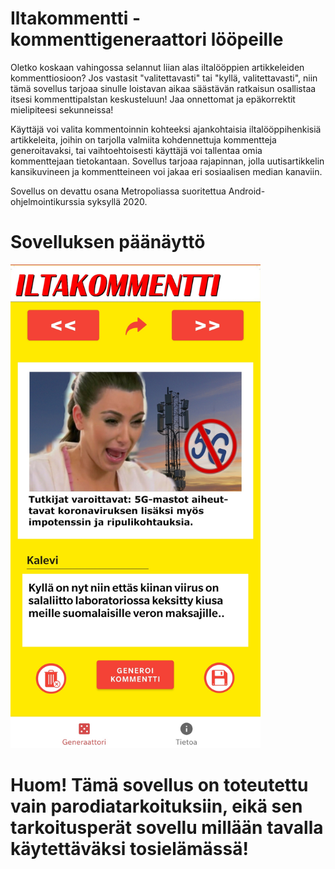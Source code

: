 # Iltakommentti - kommenttigeneraattori lööpeille
Oletko koskaan vahingossa selannut liian alas iltalööppien artikkeleiden kommenttiosioon? Jos vastasit "valitettavasti" tai "kyllä, valitettavasti", niin tämä sovellus tarjoaa sinulle loistavan aikaa säästävän ratkaisun osallistaa itsesi kommenttipalstan keskusteluun! Jaa onnettomat ja epäkorrektit mielipiteesi sekunneissa!

Käyttäjä voi valita kommentoinnin kohteeksi ajankohtaisia iltalööppihenkisiä artikkeleita, joihin on tarjolla valmiita kohdennettuja kommentteja generoitavaksi, tai vaihtoehtoisesti käyttäjä voi tallentaa omia kommenttejaan tietokantaan. Sovellus tarjoaa rajapinnan, jolla uutisartikkelin kansikuvineen ja kommentteineen voi jakaa eri sosiaalisen median kanaviin.

Sovellus on devattu osana Metropoliassa suoritettua Android-ohjelmointikurssia syksyllä 2020.

# Sovelluksen päänäyttö
<img src="app/src/main/res/drawable/paanaytto.jpg" width="400">

# Huom! Tämä sovellus on toteutettu vain parodiatarkoituksiin, eikä sen tarkoitusperät sovellu millään tavalla käytettäväksi tosielämässä!
